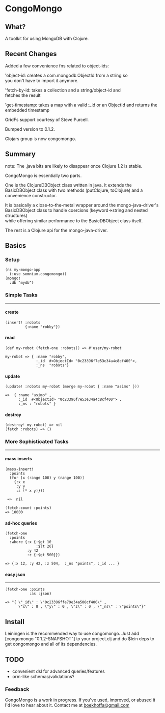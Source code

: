 CongoMongo
===========

What?
------
A toolkit for using MongoDB with Clojure.

Recent Changes
--------------
Added a few convenience fns related to object-ids:     

'object-id:   creates a com.mongodb.ObjectId from a string so      
you don't have to import it anymore.      

'fetch-by-id: takes a collection and a string/object-id and      
fetches the result      

'get-timestamp: takes a map with a valid :_id or an ObjectId and
returns the embedded timestamp       
       
GridFs support courtesy of Steve Purcell.     

Bumped version to 0.1.2.          

Clojars group is now congomongo.                 

Summary
---------
note: The .java bits are likely to disappear once Clojure 1.2 is stable.

CongoMongo is essentially two parts.

One is the ClojureDBObject class written in java.
It extends the BasicDBObject class with two methods (putClojure,
toClojure) and a convenience constructor.

It is basically a close-to-the-metal wrapper around the mongo-java-driver's
BasicDBObject class to handle coercions (keyword->string and nested structures)        
while offering similar performance to the BasicDBObject class itself.

The rest is a Clojure api for the mongo-java-driver.

Basics
--------

### Setup

    (ns my-mongo-app  
      (:use somnium.congomongo))  
    (mongo!  
      :db "mydb") 

### Simple Tasks
------------------

#### create

    (insert! :robots    
             {:name "robby"})

#### read

    (def my-robot (fetch-one :robots)) => #'user/my-robot

    my-robot => { :name "robby", 
                  :_id  #<ObjectId> "0c23396f7e53e34a4c8cf400">, 
                  :_ns  "robots"}

#### update

    (update! :robots my-robot (merge my-robot { :name "asimo" }))

    =>  { :name "asimo" , 
          :_id  #<ObjectId> "0c23396f7e53e34a4c8cf400"> , 
          :_ns : "robots" }

#### destroy

    (destroy! my-robot) => nil
    (fetch :robots) => ()

### More Sophisticated Tasks
----------------------------

#### mass inserts

    (mass-insert!  
      :points
      (for [x (range 100) y (range 100)] 
        {:x x 
         :y y 
         :z (* x y)})) 

     =>  nil

    (fetch-count :points)
    => 10000

#### ad-hoc queries

    (fetch-one
      :points
      :where {:x {:$gt 10  
                  :$lt 20}
              :y 42
              :z {:$gt 500}})

    => {:x 12, :y 42, :z 504,  :_ns "points", :_id ... }

#### easy json
------------------------------------------------------------------------

    (fetch-one :points 
               :as :json)

    => "{ \"_id\" : \"0c23396ffe79e34a508cf400\" , 
          \"x\" : 0 , \"y\" : 0 , \"z\" : 0 , \"_ns\" : \"points\"}"

   
Install
-------

Leiningen is the recommended way to use congomongo.
Just add 
    [congomongo "0.1.2-SNAPSHOT"]
to your project.clj and do
    $lein deps
to get congomongo and all of its dependencies.    

TODO
----

* convenient dsl for advanced queries/features 
* orm-like schemas/validations?

### Feedback

CongoMongo is a work in progress. If you've used, improved, 
or abused it I'd love to hear about it. Contact me at boekhoffa@gmail.com
